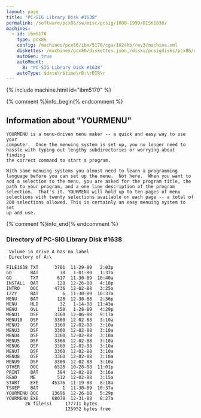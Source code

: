 ```yaml
---
layout: page
title: "PC-SIG Library Disk #1638"
permalink: /software/pcx86/sw/misc/pcsig/1000-1999/DISK1638/
machines:
  - id: ibm5170
    type: pcx86
    config: /machines/pcx86/ibm/5170/cga/1024kb/rev3/machine.xml
    diskettes: /machines/pcx86/diskettes.json,/disks/pcsigdisks/pcx86/diskettes.json
    autoGen: true
    autoMount:
      B: "PC-SIG Library Disk #1638"
    autoType: $date\r$time\rB:\rDIR\r
---
```


{% include machine.html id="ibm5170" %}

{% comment %}info_begin{% endcomment %}

## Information about "YOURMENU"

    YOURMENU is a menu-driven menu maker -- a quick and easy way to use your
    computer.  Once the menuing system is set up, you no longer need to
    hassle with typing out lengthy subdirectories or worrying about finding
    the correct command to start a program.
    
    With some menuing systems you almost need to learn a programming
    language before you can set up the menu.  Not here.  When you want to
    add a selection to the menu, you are asked for the program title, the
    path to your program, and a one line description of the program
    selection.  That's it. YOURMENU will hold up to ten pages of menu
    selections with twenty selections available on each page -- a total of
    200 selections allowed. This is certainly an easy menuing system to set
    up and use.
{% comment %}info_end{% endcomment %}


### Directory of PC-SIG Library Disk #1638

     Volume in drive A has no label
     Directory of A:\

    FILE1638 TXT      3701  11-29-89   2:03p
    GO       BAT        38   1-01-80   1:37a
    GO       TXT       617  11-30-89  10:40a
    INSTALL  BAT       128  12-26-88   4:18p
    INTRO    DOC      4736  12-02-88   3:25a
    IZZY     BAT         6  11-30-89  10:37a
    MENU     BAT       128  12-30-88   2:36p
    MENU     HLD        32   1-14-88  11:43a
    MENU     OVL       150   1-28-89   4:29p
    MENU1    DSF      3360  12-06-88   9:17a
    MENU10   DSF      3360  12-02-88   3:10a
    MENU2    DSF      3360  12-02-88   3:10a
    MENU3    DSF      3360  12-02-88   3:10a
    MENU4    DSF      3360  12-02-88   3:10a
    MENU5    DSF      3360  12-02-88   3:10a
    MENU6    DSF      3360  12-02-88   3:10a
    MENU7    DSF      3360  12-02-88   3:10a
    MENU8    DSF      3360  12-02-88   3:10a
    MENU9    DSF      3360  12-02-88   3:10a
    OTHER    DOC      6528  10-28-88  11:01p
    PRINT    BAT       384  12-02-88   3:16a
    READ     ME        512  12-02-88   3:15a
    START    EXE     45376  11-19-88   8:18a
    TSUEP    BAT         1  11-30-89  10:37a
    YOURMENU DOC     13696  12-26-88   5:29p
    YOURMENU EXE     68078  12-31-88   8:27a
           26 file(s)     177711 bytes
                          125952 bytes free
